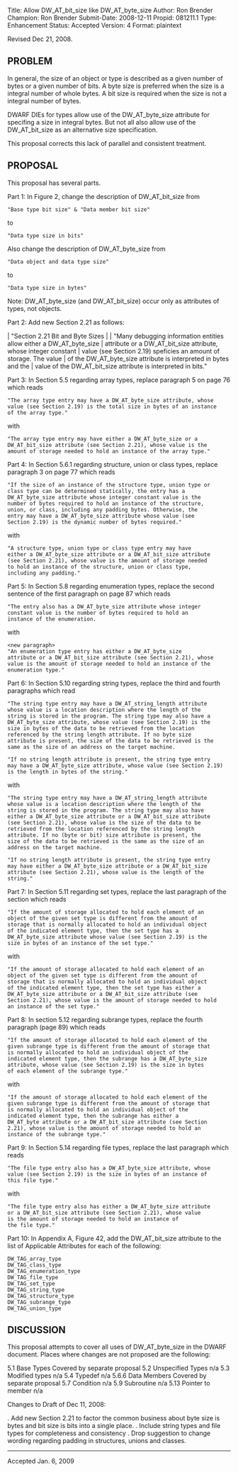 Title:       Allow DW_AT_bit_size like DW_AT_byte_size
Author:      Ron Brender
Champion:    Ron Brender
Submit-Date: 2008-12-11
Propid:      081211.1
Type:        Enhancement
Status:      Accepted
Version:     4
Format:      plaintext

Revised Dec 21, 2008.

PROBLEM
-------

In general, the size of an object or type is described as a given
number of bytes or a given number of bits. A byte size is preferred
when the size is a integral number of whole bytes. A bit size is
required when the size is not a integral number of bytes.

DWARF DIEs for types allow use of the DW_AT_byte_size attribute for
specifing a size in integral bytes. But not all also allow use of the
DW_AT_bit_size as an alternative size specification.

This proposal corrects this lack of parallel and consistent treatment.


PROPOSAL
--------

This proposal has several parts.

Part 1: In Figure 2, change the description of DW_AT_bit_size from

    "Base type bit size" & "Data member bit size"
to

    "Data type size in bits"

Also change the description of DW_AT_byte_size from

    "Data object and data type size"
to

    "Data type size in bytes"

Note: DW_AT_byte_size (and DW_AT_bit_size) occur only as attributes
of types, not objects.


Part 2: Add new Section 2.21 as follows:

|   "Section 2.21 Bit and Byte Sizes
|
|   "Many debugging information entities allow either a DW_AT_byte_size
|   attribute or a DW_AT_bit_size attribute, whose integer constant
|   value (see Section 2.19) speficies an amount of storage. The value
|   of the DW_AT_byte_size attribute is interpreted in bytes and the
|   value of the DW_AT_bit_size attribute is interpreted in bits."


Part 3: In Section 5.5 regarding array types, replace paragraph 5 on
page 76 which reads

    "The array type entry may have a DW_AT_byte_size attribute, whose
    value (see Section 2.19) is the total size in bytes of an instance
    of the array type."

with

    "The array type entry may have either a DW_AT_byte_size or a
    DW_AT_bit_size attribute (see Section 2.21), whose value is the
    amount of storage needed to hold an instance of the array type."


Part 4: In Section 5.6.1 regarding structure, union or class types,
replace paragraph 3 on page 77 which reads

    "If the size of an instance of the structure type, union type or
    class type can be determined statically, the entry has a
    DW_AT_byte_size attribute whose integer constant value is the
    number of bytes required to hold an instance of the structure,
    union, or class, including any padding bytes. Otherwise, the
    entry may have a DW_AT_byte_size attribute whose value (see
    Section 2.19) is the dynamic number of bytes required."

with

    "A structure type, union type or class type entry may have
    either a DW_AT_byte_size attribute or a DW_AT_bit_size attribute
    (see Section 2.21), whose value is the amount of storage needed
    to hold an instance of the structure, union or class type,
    including any padding."


Part 5: In Section 5.8 regarding enumeration types, replace the
second sentence of the first paragraph on page 87 which reads

    "The entry also has a DW_AT_byte_size attribute whose integer
    constant value is the number of bytes required to hold an
    instance of the enumeration.

with

    <new paragraph>
    "An enumeration type entry has either a DW_AT_byte_size
    attribute or a DW_AT_bit_size attribute (see Section 2.21), whose
    value is the amount of storage needed to hold an instance of the
    enumeration type."


Part 6: In Section 5.10 regarding string types, replace the third
and fourth paragraphs which read

    "The string type entry may have a DW_AT_string_length attribute
    whose value is a location description where the length of the
    string is stored in the program. The string type may also have a
    DW_AT_byte_size attribute, whose value (see Section 2.19) is the
    size in bytes of the data to be retrieved from the location
    referenced by the string length attribute. If no byte size
    attribute is present, the size of the data to be retrieved is the
    same as the size of an address on the target machine.

    "If no string length attribute is present, the string type entry
    may have a DW_AT_byte_size attribute, whose value (see Section 2.19)
    is the length in bytes of the string."

with

    "The string type entry may have a DW_AT_string_length attribute
    whose value is a location description where the length of the
    string is stored in the program. The string type may also have
    either a DW_AT_byte_size attribute or a DW_AT_bit_size attribute
    (see Section 2.21), whose value is the size of the data to be
    retrieved from the location referenced by the string length
    attribute. If no (byte or bit) size attribute is present, the
    size of the data to be retrieved is the same as the size of an
    address on the target machine.

    "If no string length attribute is present, the string type entry
    may have either a DW_AT_byte_size attribute or a DW_AT_bit_size
    attribute (see Section 2.21), whose value is the length of the
    string."


Part 7: In Section 5.11 regarding set types, replace the last paragraph
of the section which reads

    "If the amount of storage allocated to hold each element of an
    object of the given set type is different from the amount of
    storage that is normally allocated to hold an individual object
    of the indicated element type, then the set type has a
    DW_AT_byte_size attribute whose value (see Section 2.19) is the
    size in bytes of an instance of the set type."

with

    "If the amount of storage allocated to hold each element of an
    object of the given set type is different from the amount of
    storage that is normally allocated to hold an individual object
    of the indicated element type, then the set type has either a
    DW_AT_byte_size attribute or a DW_AT_bit_size attribute (see
    Section 2.21), whose value is the amount of storage needed to hold
    an instance of the set type."


Part 8: In section 5.12 regarding subrange types, replace the fourth paragraph (page 89) which reads

    "If the amount of storage allocated to hold each element of the
    given subrange type is different from the amount of storage that
    is normally allocated to hold an individual object of the
    indicated element type, then the subrange has a DW_AT_byte_size
    attribute, whose value (see Section 2.19) is the size in bytes
    of each element of the subrange type."

with

    "If the amount of storage allocated to hold each element of the
    given subrange type is different from the amount of storage that
    is normally allocated to hold an individual object of the
    indicated element type, then the subrange has either a
    DW_AT_byte attribute or a DW_AT_bit_size attribute (see Section
    2.21), whose value is the amount of storage needed to hold an
    instance of the subrange type."


Part 9: In Section 5.14 regarding file types, replace the last
paragraph which reads

    "The file type entry also has a DW_AT_byte_size attribute, whose
    value (see Section 2.19) is the size in bytes of an instance of
    this file type."

with

    "The file type entry also has either a DW_AT_byte_size attribute
    or a DW_AT_bit_size attribute (see Section 2.21), whose value
    is the amount of storage needed to hold an instance of
    the file type."


Part 10: In Appendix A, Figure 42, add the DW_AT_bit_size attribute
to the list of Applicable Attributes for each of the following:

    DW_TAG_array_type
    DW_TAG_class_type
    DW_TAG_enumeration_type
    DW_TAG_file_type
    DW_TAG_set_type
    DW_TAG_string_type
    DW_TAG_structure_type
    DW_TAG_subrange_type
    DW_TAG_union_type


DISCUSSION
----------

This proposal attempts to cover all uses of DW_AT_byte_size in the
DWARF document. Places where changes are not proposed are the
following:

  5.1   Base Types              Covered by separate proposal
  5.2   Unspecified Types       n/a
  5.3   Modified types          n/a
  5.4   Typedef                 n/a
  5.6.6 Data Members            Covered by separate proposal
  5.7   Condition               n/a
  5.9   Subroutine              n/a
  5.13  Pointer to member       n/a


Changes to Draft of Dec 11, 2008:

  . Add new Section 2.21 to factor the common business about byte
    size is bytes and bit size is bits into a single place.
  . Include string types and file types for completeness and
    consistency
  . Drop suggestion to change wording regarding padding in structures,
    unions and classes.

---
Accepted Jan. 6, 2009
